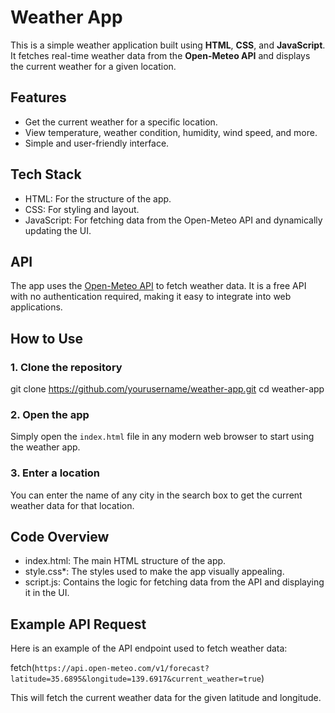 
# Weather App

This is a simple weather application built using **HTML**, **CSS**, and **JavaScript**. It fetches real-time weather data from the **Open-Meteo API** and displays the current weather for a given location.

## Features
- Get the current weather for a specific location.
- View temperature, weather condition, humidity, wind speed, and more.
- Simple and user-friendly interface.

## Tech Stack
- HTML: For the structure of the app.
- CSS: For styling and layout.
- JavaScript: For fetching data from the Open-Meteo API and dynamically updating the UI.

## API
The app uses the [Open-Meteo API](https://open-meteo.com/) to fetch weather data. It is a free API with no authentication required, making it easy to integrate into web applications.

## How to Use

### 1. Clone the repository
git clone https://github.com/yourusername/weather-app.git
cd weather-app


### 2. Open the app
Simply open the `index.html` file in any modern web browser to start using the weather app.

### 3. Enter a location
You can enter the name of any city in the search box to get the current weather data for that location.

## Code Overview
- index.html: The main HTML structure of the app.
- style.css*: The styles used to make the app visually appealing.
- script.js: Contains the logic for fetching data from the API and displaying it in the UI.

## Example API Request
Here is an example of the API endpoint used to fetch weather data:

fetch(`https://api.open-meteo.com/v1/forecast?latitude=35.6895&longitude=139.6917&current_weather=true`)

This will fetch the current weather data for the given latitude and longitude.



